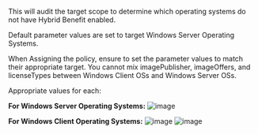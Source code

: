 This will audit the target scope to determine which operating systems do not have Hybrid Benefit enabled. 

Default parameter values are set to target Windows Server Operating Systems.

When Assigning the policy, ensure to set the parameter values to match their appropriate target. You cannot mix imagePublisher, imageOffers, and licenseTypes between Windows Client OSs and Windows Server OSs.

Appropriate values for each:

  **For Windows Server Operating Systems:**
	![image](https://user-images.githubusercontent.com/128192321/234336161-a15c54f4-5835-4db4-acfc-465bb8b8b0fb.png)

  **For Windows Client Operating Systems:**
	![image](https://user-images.githubusercontent.com/128192321/234336259-ff58b985-d295-4010-9107-2cba79b08f6b.png)
	![image](https://user-images.githubusercontent.com/128192321/234336324-b6ba8770-6f9f-4b30-a80f-da1fd3ba771a.png)
